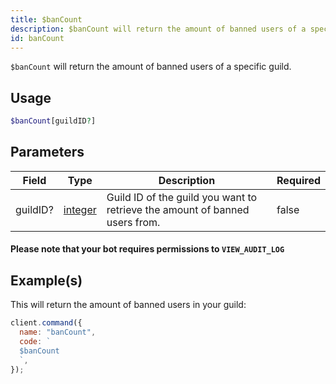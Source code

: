 ```yaml
---
title: $banCount
description: $banCount will return the amount of banned users of a specific guild.
id: banCount
---
```


`$banCount` will return the amount of banned users of a specific guild.

## Usage

```php
$banCount[guildID?]
```

## Parameters

| Field    | Type                                                                                                | Description                                                                 | Required |
| -------- | --------------------------------------------------------------------------------------------------- | --------------------------------------------------------------------------- | -------- |
| guildID? | [integer](https://developer.mozilla.org/en-US/docs/Web/JavaScript/Reference/Global_Objects/Integer) | Guild ID of the guild you want to retrieve the amount of banned users from. | false    |

#### Please note that your bot requires permissions to `VIEW_AUDIT_LOG`

## Example(s)

This will return the amount of banned users in your guild:

```javascript
client.command({
  name: "banCount",
  code: `
  $banCount
  `,
});
```
